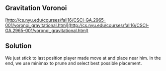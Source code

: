 ## Gravitation Voronoi

[http://cs.nyu.edu/courses/fall16/CSCI-GA.2965-001/voronoi_gravitational.html](http://cs.nyu.edu/courses/fall16/CSCI-GA.2965-001/voronoi_gravitational.html)

## Solution

We just stick to last position player made move at and place near him. In the end, we use minimax to prune and select best possible placement.
